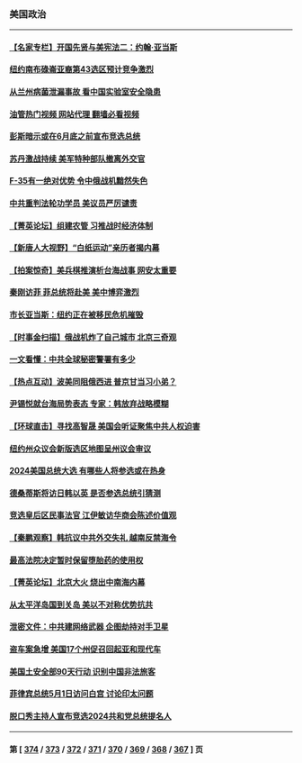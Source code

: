 ### 美国政治
---
#### [【名家专栏】开国先贤与美宪法二：约翰‧亚当斯](../../pages/ncid1078159/n13979093.md?04250045) 
#### [纽约南布碌崙亚裔第43选区预计竞争激烈](../../pages/ncid1078159/n13980240.md?04250045) 
#### [从兰州病菌泄漏事故 看中国实验室安全隐患](../../pages/ncid1078159/n13979169.md?04250045) 
#### [油管热门视频 网站代理 翻墙必看视频](http://138.2.39.72:81/youtube.html?epic-marker?04250045)
#### [彭斯暗示或在6月底之前宣布竞选总统](../../pages/ncid1078159/n13979744.md?04250045) 
#### [苏丹激战持续 美军特种部队撤离外交官](../../pages/ncid1078159/n13979680.md?04250045) 
#### [F-35有一绝对优势 令中俄战机黯然失色](../../pages/ncid1078159/n13956463.md?04250045) 
#### [中共重判法轮功学员 美议员严厉谴责](../../pages/ncid1078159/n13979301.md?04250045) 
#### [【菁英论坛】组建农管 习推战时经济体制](../../pages/ncid1078159/n13979271.md?04250045) 
#### [【新唐人大视野】“白纸运动”亲历者揭内幕](../../pages/ncid1078159/n13979250.md?04250045) 
#### [【拍案惊奇】美兵棋推演析台海战事 网安太重要](../../pages/ncid1078159/n13979170.md?04250045) 
#### [秦刚访菲 菲总统将赴美 美中博弈激烈](../../pages/ncid1078159/n13979237.md?04250045) 
#### [市长亚当斯：纽约正在被移民危机摧毁](../../pages/ncid1078159/n13979187.md?04250045) 
#### [【时事金扫描】俄战机炸了自己城市 北京三奇观](../../pages/ncid1078159/n13979094.md?04250045) 
#### [一文看懂：中共全球秘密警署有多少](../../pages/ncid1078159/n13979167.md?04250045) 
#### [【热点互动】波美同阻俄西进 普京甘当习小弟？](../../pages/ncid1078159/n13978629.md?04250045) 
#### [尹锡悦就台海局势表态 专家：韩放弃战略模糊](../../pages/ncid1078159/n13978969.md?04250045) 
#### [【环球直击】寻找高智晟 美国会听证聚焦中共人权迫害](../../pages/ncid1078159/n13978600.md?04250045) 
#### [纽约州众议会新版选区地图呈州议会审议](../../pages/ncid1078159/n13978768.md?04250045) 
#### [2024美国总统大选 有哪些人将参选或在热身](../../pages/ncid1078159/n13978663.md?04250045) 
#### [德桑蒂斯将访日韩以英 是否参选总统引猜测](../../pages/ncid1078159/n13978714.md?04250045) 
#### [竞选皇后区民事法官  江伊敏访华商会陈述价值观](../../pages/ncid1078159/n13978770.md?04250045) 
#### [【秦鹏观察】韩抗议中共外交失礼 越南反禁海令](../../pages/ncid1078159/n13978616.md?04250045) 
#### [最高法院决定暂时保留堕胎药的使用权](../../pages/ncid1078159/n13978639.md?04250045) 
#### [【菁英论坛】北京大火 烧出中南海内幕](../../pages/ncid1078159/n13978577.md?04250045) 
#### [从太平洋岛国到关岛 美以不对称优势抗共](../../pages/ncid1078159/n13978581.md?04250045) 
#### [泄密文件：中共建网络武器 企图劫持对手卫星](../../pages/ncid1078159/n13978593.md?04250045) 
#### [盗车案急增 美国17个州促召回起亚和现代车](../../pages/ncid1078159/n13978597.md?04250045) 
#### [美国土安全部90天行动 识别中国非法旅客](../../pages/ncid1078159/n13978590.md?04250045) 
#### [菲律宾总统5月1日访问白宫 讨论印太问题](../../pages/ncid1078159/n13978589.md?04250045) 
#### [脱口秀主持人宣布竞选2024共和党总统提名人](../../pages/ncid1078159/n13978522.md?04250045) 

---
#### 第 [ [374](./374.md?04250045) / [373](./373.md?04250045) / [372](./372.md?04250045) / [371](./371.md?04250045) / [370](./370.md?04250045) / [369](./369.md?04250045) / [368](./368.md?04250045) / [367](./367.md?04250045) ] 页
